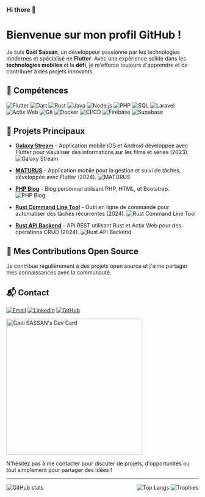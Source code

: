 ### Hi there 👋

# Bienvenue sur mon profil GitHub !

Je suis **Gaël Sassan**, un développeur passionné par les technologies modernes et spécialisé en **Flutter**. Avec une expérience solide dans les **technologies mobiles** et la **défi**, je m'efforce toujours d'apprendre et de contribuer à des projets innovants.

## 🚀 Compétences

<p align="left">
  <img src="https://img.shields.io/badge/Flutter-02569B?style=for-the-badge&logo=flutter&logoColor=white" alt="Flutter" />
  <img src="https://img.shields.io/badge/Dart-0175C2?style=for-the-badge&logo=dart&logoColor=white" alt="Dart" />
  <img src="https://img.shields.io/badge/Rust-000000?style=for-the-badge&logo=rust&logoColor=white" alt="Rust" />
  <img src="https://img.shields.io/badge/Java-007396?style=for-the-badge&logo=java&logoColor=white" alt="Java" />
  <img src="https://img.shields.io/badge/Node.js-43853D?style=for-the-badge&logo=node.js&logoColor=white" alt="Node.js" />
  <img src="https://img.shields.io/badge/PHP-777BB4?style=for-the-badge&logo=php&logoColor=white" alt="PHP" />
  <img src="https://img.shields.io/badge/SQL-4479A1?style=for-the-badge&logo=mysql&logoColor=white" alt="SQL" />
  <img src="https://img.shields.io/badge/Laravel-FF2D20?style=for-the-badge&logo=laravel&logoColor=white" alt="Laravel" />
  <img src="https://img.shields.io/badge/Actix_Web-000000?style=for-the-badge&logo=actix-web&logoColor=white" alt="Actix Web" />
  <img src="https://img.shields.io/badge/Git-F05032?style=for-the-badge&logo=git&logoColor=white" alt="Git" />
  <img src="https://img.shields.io/badge/Docker-2496ED?style=for-the-badge&logo=docker&logoColor=white" alt="Docker" />
  <img src="https://img.shields.io/badge/CI%2FCD-006400?style=for-the-badge&logo=github-actions&logoColor=white" alt="CI/CD" />
  <img src="https://img.shields.io/badge/Firebase-FFCA28?style=for-the-badge&logo=firebase&logoColor=white" alt="Firebase" />
  <img src="https://img.shields.io/badge/Supabase-3ECF8E?style=for-the-badge&logo=supabase&logoColor=white" alt="Supabase" />
</p>

## 🌱 Projets Principaux

- **[Galaxy Stream](https://github.com/ClichyMercury/galaxy-stream)** - Application mobile iOS et Android développée avec Flutter pour visualiser des informations sur les films et séries (2023).
  ![Galaxy Stream](https://via.placeholder.com/600x200.png?text=Galaxy+Stream)

- **[MATURUS](https://github.com/ClichyMercury/maturus)** - Application mobile pour la gestion et suivi de tâches, développée avec Flutter (2024).
  ![MATURUS](https://via.placeholder.com/600x200.png?text=MATURUS)

- **[PHP Blog](https://github.com/ClichyMercury/php-blog)** - Blog personnel utilisant PHP, HTML, et Bootstrap.
  ![PHP Blog](https://via.placeholder.com/600x200.png?text=PHP+Blog)

- **[Rust Command Line Tool](https://github.com/ClichyMercury/rust-cli-tool)** - Outil en ligne de commande pour automatiser des tâches récurrentes (2024).
  ![Rust Command Line Tool](https://via.placeholder.com/600x200.png?text=Rust+Command+Line+Tool)

- **[Rust API Backend](https://github.com/ClichyMercury/rust-api-backend)** - API REST utilisant Rust et Actix Web pour des opérations CRUD (2024).
  ![Rust API Backend](https://via.placeholder.com/600x200.png?text=Rust+API+Backend)

## 🎨 Mes Contributions Open Source

Je contribue régulièrement à des projets open source et j'aime partager mes connaissances avec la communauté.

## 📬 Contact

<p align="left">
  <a href="mailto:gaelelscientifico@outlook.com"><img src="https://img.shields.io/badge/Email-D14836?style=for-the-badge&logo=gmail&logoColor=white" alt="Email" /></a>
  <a href="https://www.linkedin.com/in/gael-yad-eugene-sassan-17a69b1b6/"><img src="https://img.shields.io/badge/LinkedIn-0A66C2?style=for-the-badge&logo=linkedin&logoColor=white" alt="LinkedIn" /></a>
  <a href="https://github.com/ClichyMercury"><img src="https://img.shields.io/badge/GitHub-181717?style=for-the-badge&logo=github&logoColor=white" alt="GitHub" /></a>
</p>

<a href="https://app.daily.dev/gaelsassan"><img src="https://api.daily.dev/devcards/v2/Yph9ft4d4r315dV4hdMlv.png?r=888&type=default" width="356" alt="Gael SASSAN's Dev Card"/></a>


N'hésitez pas à me contacter pour discuter de projets, d'opportunités ou tout simplement pour partager des idées !

---

<div align="center">
  <div style="display: flex; justify-content: space-between; align-items: flex-start;">
    <div>
      <img src="https://github-readme-stats.vercel.app/api?username=ClichyMercury&show_icons=true&theme=radical" alt="GitHub stats" />
    </div>
    <div>
      <img src="https://github-readme-stats.vercel.app/api/top-langs/?username=ClichyMercury&layout=compact&theme=radical" alt="Top Langs" />
      <img src="https://github-profile-trophy.vercel.app/?username=ClichyMercury&theme=onedark&margin-w=15&margin-h=15" alt="Trophies" />
    </div>
  </div>
</div>
